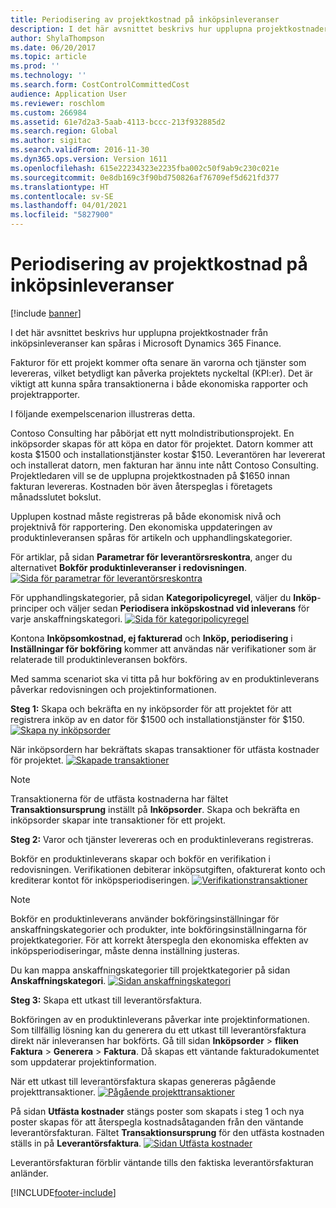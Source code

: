 ```yaml
---
title: Periodisering av projektkostnad på inköpsinleveranser
description: I det här avsnittet beskrivs hur upplupna projektkostnader från inköpsinleveranser kan spåras i Microsoft Dynamics 365 Finance.
author: ShylaThompson
ms.date: 06/20/2017
ms.topic: article
ms.prod: ''
ms.technology: ''
ms.search.form: CostControlCommittedCost
audience: Application User
ms.reviewer: roschlom
ms.custom: 266984
ms.assetid: 61e7d2a3-5aab-4113-bccc-213f932885d2
ms.search.region: Global
ms.author: sigitac
ms.search.validFrom: 2016-11-30
ms.dyn365.ops.version: Version 1611
ms.openlocfilehash: 615e22234323e2235fba002c50f9ab9c230c021e
ms.sourcegitcommit: 0e8db169c3f90bd750826af76709ef5d621fd377
ms.translationtype: HT
ms.contentlocale: sv-SE
ms.lasthandoff: 04/01/2021
ms.locfileid: "5827900"
---
```

# <a name="project-cost-accrual-on-purchase-receipts"></a>Periodisering av projektkostnad på inköpsinleveranser

[!include [banner](../includes/banner.md)]

I det här avsnittet beskrivs hur upplupna projektkostnader från inköpsinleveranser kan spåras i Microsoft Dynamics 365 Finance. 

Fakturor för ett projekt kommer ofta senare än varorna och tjänster som levereras, vilket betydligt kan påverka projektets nyckeltal (KPI:er). Det är viktigt att kunna spåra transaktionerna i både ekonomiska rapporter och projektrapporter.

I följande exempelscenarion illustreras detta. 

Contoso Consulting har påbörjat ett nytt molndistributionsprojekt. En inköpsorder skapas för att köpa en dator för projektet. Datorn kommer att kosta $1500 och installationstjänster kostar $150. Leverantören har levererat och installerat datorn, men fakturan har ännu inte nått Contoso Consulting. Projektledaren vill se de upplupna projektkostnaden på $1650 innan fakturan levereras. Kostnaden bör även återspeglas i företagets månadsslutet bokslut. 

Upplupen kostnad måste registreras på både ekonomisk nivå och projektnivå för rapportering. Den ekonomiska uppdateringen av produktinleveransen spåras för artikeln och upphandlingskategorier. 

För artiklar, på sidan **Parametrar för leverantörsreskontra**, anger du alternativet **Bokför produktinleveranser i redovisningen**.
[![Sida för parametrar för leverantörsreskontra](./media/accruals1-1024x409.png)](./media/accruals1.png) 

För upphandlingskategorier, på sidan **Kategoripolicyregel**, väljer du **Inköp**-principer och väljer sedan **Periodisera inköpskostnad vid inleverans** för varje anskaffningskategori.
[![Sida för kategoripolicyregel](./media/accruals2-1024x569.png)](./media/accruals2.png) 

Kontona **Inköpsomkostnad, ej fakturerad** och **Inköp, periodisering** i **Inställningar för bokföring** kommer att användas när verifikationer som är relaterade till produktinleveransen bokförs.

Med samma scenariot ska vi titta på hur bokföring av en produktinleverans påverkar redovisningen och projektinformationen. 

**Steg 1:** Skapa och bekräfta en ny inköpsorder för att projektet för att registrera inköp av en dator för $1500 och installationstjänster för $150.
[![Skapa ny inköpsorder](./media/accruals4-1024x497.png)](./media/accruals4.png) 

När inköpsordern har bekräftats skapas transaktioner för utfästa kostnader för projektet. 
[![Skapade transaktioner](./media/accruals5-1024x219.png)](./media/accruals5.png) 

> [!NOTE]
> Transaktionerna för de utfästa kostnaderna har fältet **Transaktionsursprung** inställt på **Inköpsorder**. Skapa och bekräfta en inköpsorder skapar inte transaktioner för ett projekt. 

**Steg 2:** Varor och tjänster levereras och en produktinleverans registreras. 

Bokför en produktinleverans skapar och bokför en verifikation i redovisningen. Verifikationen debiterar inköpsutgiften, ofakturerat konto och krediterar kontot för inköpsperiodiseringen. 
[![Verifikationstransaktioner](./media/accruals6-1024x214.png)](./media/accruals6.png)

> [!NOTE]
> Bokför en produktinleverans använder bokföringsinställningar för anskaffningskategorier och produkter, inte bokföringsinställningarna för projektkategorier. För att korrekt återspegla den ekonomiska effekten av inköpsperiodiseringar, måste denna inställning justeras. 

Du kan mappa anskaffningskategorier till projektkategorier på sidan **Anskaffningskategori**.
[![Sidan anskaffningskategori](./media/accruals7-1024x390.png)](./media/accruals7.png)

**Steg 3:** Skapa ett utkast till leverantörsfaktura. 

Bokföringen av en produktinleverans påverkar inte projektinformationen. Som tillfällig lösning kan du generera du ett utkast till leverantörsfaktura direkt när inleveransen har bokförts. Gå till sidan **Inköpsorder** &gt; **fliken Faktura** &gt; **Generera** &gt; **Faktura**. Då skapas ett väntande fakturadokumentet som uppdaterar projektinformation. 

När ett utkast till leverantörsfaktura skapas genereras pågående projekttransaktioner. 
[![Pågående projekttransaktioner](./media/accruals8-1024x225.png)](./media/accruals8.png) 

På sidan **Utfästa kostnader** stängs poster som skapats i steg 1 och nya poster skapas för att återspegla kostnadsåtaganden från den väntande leverantörsfakturan. Fältet **Transaktionsursprung** för den utfästa kostnaden ställs in på **Leverantörsfaktura**.
[![Sidan Utfästa kostnader](./media/accruals9-1024x200.png)](./media/accruals9.png)

Leverantörsfakturan förblir väntande tills den faktiska leverantörsfakturan anländer.





[!INCLUDE[footer-include](../../includes/footer-banner.md)]